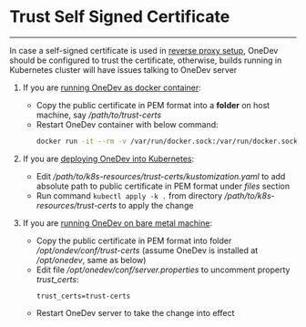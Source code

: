 # Trust Self Signed Certificate
---

In case a self-signed certificate is used in [reverse proxy setup](reverse-proxy-setup.md), OneDev should be configured to trust the certificate, otherwise, builds running in Kubernetes cluster will have issues talking to OneDev server

1. If you are [running OneDev as docker container](run-as-docker-container.md):
    * Copy the public certificate in PEM format into a **folder** on host machine, say _/path/to/trust-certs_
    * Restart OneDev container with below command:
      ```bash
      docker run -it --rm -v /var/run/docker.sock:/var/run/docker.sock -v $(which docker):/usr/bin/docker -v $(pwd)/onedev:/opt/onedev -v /path/to/trust-certs:/opt/onedev/conf/trust-certs -e trust_certs=trust-certs -p 6610:6610 1dev/server
      ```
1. If you are [deploying OneDev into Kubernetes](deploy-into-k8s.md):
    *  Edit _/path/to/k8s-resources/trust-certs/kustomization.yaml_ to add absolute path to public certificate in PEM format under _files_ section
    * Run command `kubectl apply -k .` from directory _/path/to/k8s-resources/trust-certs_ to apply the change

1. If you are  [running OneDev on bare metal machine](run-on-bare-metal-machine.md):
    * Copy the public certificate in PEM format into folder _/opt/ondev/conf/trust-certs_ (assume OneDev is installed at _/opt/onedev_, same as below)
    * Edit file _/opt/onedev/conf/server.properties_ to uncomment property _trust_certs_:
      ```properties
      trust_certs=trust-certs
      ```
    * Restart OneDev server to take the change into effect